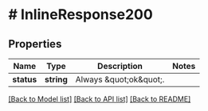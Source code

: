 # # InlineResponse200

## Properties

Name | Type | Description | Notes
------------ | ------------- | ------------- | -------------
**status** | **string** | Always \&quot;ok\&quot;. |

[[Back to Model list]](../../README.md#models) [[Back to API list]](../../README.md#endpoints) [[Back to README]](../../README.md)
